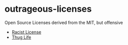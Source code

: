 # outrageous-licenses
Open Source Licenses derived from the MIT, but offensive

- [Racist License](racistLicense.md)
- [Thug Life](thug.md)